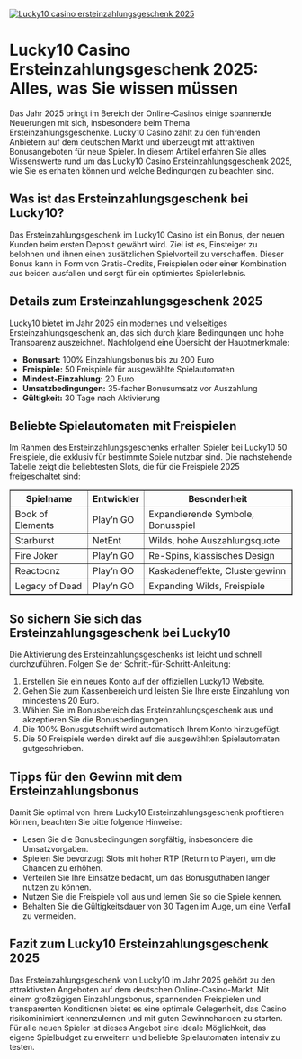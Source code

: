 [![Lucky10 casino ersteinzahlungsgeschenk 2025](https://123-caf.pages.dev/gitsignup.png)](https://vrmoo.ru/Bt82HjjY)

<h1>Lucky10 Casino Ersteinzahlungsgeschenk 2025: Alles, was Sie wissen müssen</h1>  <p>Das Jahr 2025 bringt im Bereich der Online-Casinos einige spannende Neuerungen mit sich, insbesondere beim Thema Ersteinzahlungsgeschenke. Lucky10 Casino zählt zu den führenden Anbietern auf dem deutschen Markt und überzeugt mit attraktiven Bonusangeboten für neue Spieler. In diesem Artikel erfahren Sie alles Wissenswerte rund um das Lucky10 Casino Ersteinzahlungsgeschenk 2025, wie Sie es erhalten können und welche Bedingungen zu beachten sind.</p>  <h2>Was ist das Ersteinzahlungsgeschenk bei Lucky10?</h2>  <p>Das Ersteinzahlungsgeschenk im Lucky10 Casino ist ein Bonus, der neuen Kunden beim ersten Deposit gewährt wird. Ziel ist es, Einsteiger zu belohnen und ihnen einen zusätzlichen Spielvorteil zu verschaffen. Dieser Bonus kann in Form von Gratis-Credits, Freispielen oder einer Kombination aus beiden ausfallen und sorgt für ein optimiertes Spielerlebnis.</p>  <h2>Details zum Ersteinzahlungsgeschenk 2025</h2>  <p>Lucky10 bietet im Jahr 2025 ein modernes und vielseitiges Ersteinzahlungsgeschenk an, das sich durch klare Bedingungen und hohe Transparenz auszeichnet. Nachfolgend eine Übersicht der Hauptmerkmale:</p>  <ul>   <li><strong>Bonusart:</strong> 100% Einzahlungsbonus bis zu 200 Euro</li>   <li><strong>Freispiele:</strong> 50 Freispiele für ausgewählte Spielautomaten</li>   <li><strong>Mindest-Einzahlung:</strong> 20 Euro</li>   <li><strong>Umsatzbedingungen:</strong> 35-facher Bonusumsatz vor Auszahlung</li>   <li><strong>Gültigkeit:</strong> 30 Tage nach Aktivierung</li> </ul>  <h2>Beliebte Spielautomaten mit Freispielen</h2>  <p>Im Rahmen des Ersteinzahlungsgeschenks erhalten Spieler bei Lucky10 50 Freispiele, die exklusiv für bestimmte Spiele nutzbar sind. Die nachstehende Tabelle zeigt die beliebtesten Slots, die für die Freispiele 2025 freigeschaltet sind:</p>  <table border="1" cellpadding="5" cellspacing="0">   <thead>     <tr>       <th>Spielname</th>       <th>Entwickler</th>       <th>Besonderheit</th>     </tr>   </thead>   <tbody>     <tr>       <td>Book of Elements</td>       <td>Play’n GO</td>       <td>Expandierende Symbole, Bonusspiel</td>     </tr>     <tr>       <td>Starburst</td>       <td>NetEnt</td>       <td>Wilds, hohe Auszahlungsquote</td>     </tr>     <tr>       <td>Fire Joker</td>       <td>Play’n GO</td>       <td>Re-Spins, klassisches Design</td>     </tr>     <tr>       <td>Reactoonz</td>       <td>Play’n GO</td>       <td>Kaskadeneffekte, Clustergewinn</td>     </tr>     <tr>       <td>Legacy of Dead</td>       <td>Play’n GO</td>       <td>Expanding Wilds, Freispiele</td>     </tr>   </tbody> </table>  <h2>So sichern Sie sich das Ersteinzahlungsgeschenk bei Lucky10</h2>  <p>Die Aktivierung des Ersteinzahlungsgeschenks ist leicht und schnell durchzuführen. Folgen Sie der Schritt-für-Schritt-Anleitung:</p>  <ol>   <li>Erstellen Sie ein neues Konto auf der offiziellen Lucky10 Website.</li>   <li>Gehen Sie zum Kassenbereich und leisten Sie Ihre erste Einzahlung von mindestens 20 Euro.</li>   <li>Wählen Sie im Bonusbereich das Ersteinzahlungsgeschenk aus und akzeptieren Sie die Bonusbedingungen.</li>   <li>Die 100% Bonusgutschrift wird automatisch Ihrem Konto hinzugefügt.</li>   <li>Die 50 Freispiele werden direkt auf die ausgewählten Spielautomaten gutgeschrieben.</li> </ol>  <h2>Tipps für den Gewinn mit dem Ersteinzahlungsbonus</h2>  <p>Damit Sie optimal von Ihrem Lucky10 Ersteinzahlungsgeschenk profitieren können, beachten Sie bitte folgende Hinweise:</p>  <ul>   <li>Lesen Sie die Bonusbedingungen sorgfältig, insbesondere die Umsatzvorgaben.</li>   <li>Spielen Sie bevorzugt Slots mit hoher RTP (Return to Player), um die Chancen zu erhöhen.</li>   <li>Verteilen Sie Ihre Einsätze bedacht, um das Bonusguthaben länger nutzen zu können.</li>   <li>Nutzen Sie die Freispiele voll aus und lernen Sie so die Spiele kennen.</li>   <li>Behalten Sie die Gültigkeitsdauer von 30 Tagen im Auge, um eine Verfall zu vermeiden.</li> </ul>  <h2>Fazit zum Lucky10 Ersteinzahlungsgeschenk 2025</h2>  <p>Das Ersteinzahlungsgeschenk von Lucky10 im Jahr 2025 gehört zu den attraktivsten Angeboten auf dem deutschen Online-Casino-Markt. Mit einem großzügigen Einzahlungsbonus, spannenden Freispielen und transparenten Konditionen bietet es eine optimale Gelegenheit, das Casino risikominimiert kennenzulernen und mit guten Gewinnchancen zu starten. Für alle neuen Spieler ist dieses Angebot eine ideale Möglichkeit, das eigene Spielbudget zu erweitern und beliebte Spielautomaten intensiv zu testen.</p>